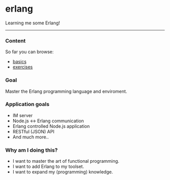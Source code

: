erlang
======

Learning me some Erlang!

---

### Content
So far you can browse:
* [basics](https://github.com/opensoars/erlang/tree/master/basics)
* [exercises](https://github.com/opensoars/erlang/tree/master/exercises)


### Goal
Master the Erlang programming language and enviroment.


### Application goals
* IM server
* Node.js <-> Erlang communication
* Erlang controlled Node.js application
* RESTful (JSON) API
* And much more..


### Why am I doing this?
* I want to master the art of functional programming.
* I want to add Erlang to my toolset.
* I want to expand my (programming) knowledge.


